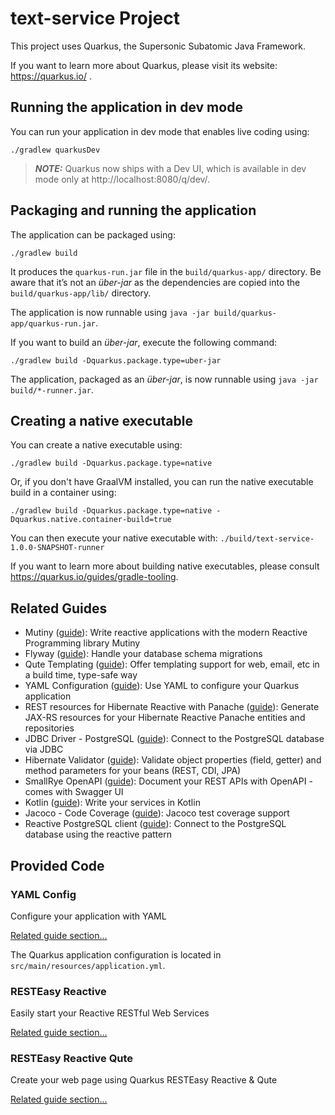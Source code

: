 # text-service Project

This project uses Quarkus, the Supersonic Subatomic Java Framework.

If you want to learn more about Quarkus, please visit its website: https://quarkus.io/ .

## Running the application in dev mode

You can run your application in dev mode that enables live coding using:
```shell script
./gradlew quarkusDev
```

> **_NOTE:_**  Quarkus now ships with a Dev UI, which is available in dev mode only at http://localhost:8080/q/dev/.

## Packaging and running the application

The application can be packaged using:
```shell script
./gradlew build
```
It produces the `quarkus-run.jar` file in the `build/quarkus-app/` directory.
Be aware that it’s not an _über-jar_ as the dependencies are copied into the `build/quarkus-app/lib/` directory.

The application is now runnable using `java -jar build/quarkus-app/quarkus-run.jar`.

If you want to build an _über-jar_, execute the following command:
```shell script
./gradlew build -Dquarkus.package.type=uber-jar
```

The application, packaged as an _über-jar_, is now runnable using `java -jar build/*-runner.jar`.

## Creating a native executable

You can create a native executable using: 
```shell script
./gradlew build -Dquarkus.package.type=native
```

Or, if you don't have GraalVM installed, you can run the native executable build in a container using: 
```shell script
./gradlew build -Dquarkus.package.type=native -Dquarkus.native.container-build=true
```

You can then execute your native executable with: `./build/text-service-1.0.0-SNAPSHOT-runner`

If you want to learn more about building native executables, please consult https://quarkus.io/guides/gradle-tooling.

## Related Guides

- Mutiny ([guide](https://quarkus.io/guides/mutiny-primer)): Write reactive applications with the modern Reactive Programming library Mutiny
- Flyway ([guide](https://quarkus.io/guides/flyway)): Handle your database schema migrations
- Qute Templating ([guide](https://quarkus.io/guides/qute)): Offer templating support for web, email, etc in a build time, type-safe way
- YAML Configuration ([guide](https://quarkus.io/guides/config#yaml)): Use YAML to configure your Quarkus application
- REST resources for Hibernate Reactive with Panache ([guide](https://quarkus.io/guides/rest-data-panache)): Generate JAX-RS resources for your Hibernate Reactive Panache entities and repositories
- JDBC Driver - PostgreSQL ([guide](https://quarkus.io/guides/datasource)): Connect to the PostgreSQL database via JDBC
- Hibernate Validator ([guide](https://quarkus.io/guides/validation)): Validate object properties (field, getter) and method parameters for your beans (REST, CDI, JPA)
- SmallRye OpenAPI ([guide](https://quarkus.io/guides/openapi-swaggerui)): Document your REST APIs with OpenAPI - comes with Swagger UI
- Kotlin ([guide](https://quarkus.io/guides/kotlin)): Write your services in Kotlin
- Jacoco - Code Coverage ([guide](https://quarkus.io/guides/tests-with-coverage)): Jacoco test coverage support
- Reactive PostgreSQL client ([guide](https://quarkus.io/guides/reactive-sql-clients)): Connect to the PostgreSQL database using the reactive pattern

## Provided Code

### YAML Config

Configure your application with YAML

[Related guide section...](https://quarkus.io/guides/config-reference#configuration-examples)

The Quarkus application configuration is located in `src/main/resources/application.yml`.

### RESTEasy Reactive

Easily start your Reactive RESTful Web Services

[Related guide section...](https://quarkus.io/guides/getting-started-reactive#reactive-jax-rs-resources)

### RESTEasy Reactive Qute

Create your web page using Quarkus RESTEasy Reactive & Qute

[Related guide section...](https://quarkus.io/guides/qute#type-safe-templates)
